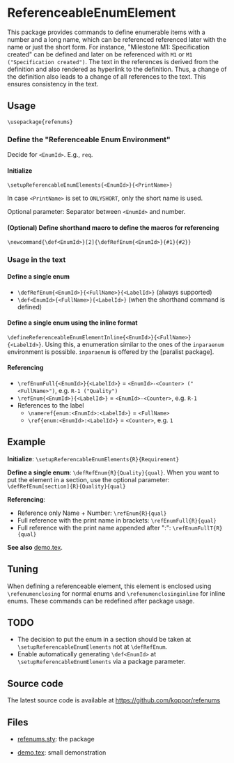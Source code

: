 # ReferenceableEnumElement

This package provides commands to define enumerable items with a number and a long name, which can be referenced referenced later with the name or just the short form.
For instance, "Milestone M1: Specification created" can be defined and later on be referenced with `M1` or `M1 ("Specification created")`.
The text in the references is derived from the definition and also rendered as hyperlink to the definition.
Thus, a change of the definition also leads to a change of all references to the text.
This ensures consistency in the text.

## Usage

```
\usepackage{refenums}
```

### Define the "Referenceable Enum Environment"

Decide for `<EnumId>`.
E.g., `req`.

#### Initialize
`\setupReferencableEnumElements{<EnumId>}{<PrintName>}`

In case `<PrintName>` is set to `ONLYSHORT`, only the short name is used.

Optional parameter: Separator between `<EnumId>` and number.

#### (Optional) Define shorthand macro to define the macros for referencing

`\newcommand{\def<EnumId>}[2]{\defRefEnum{<EnumId>}{#1}{#2}}`


### Usage in the text

#### Define a single enum
* `\defRefEnum{<EnumId>}{<FullName>}{<LabelId>}` (always supported)
* `\def<EnumId>{<FullName>}{<LabelId>}` (when the shorthand command is defined)

#### Define a single enum using the inline format
`\defineReferenceableEnumElementInline{<EnumId>}{<FullName>}{<LabelId>}`.
Using this, a enumeration similar to the ones of the `inparaenum` environment is possible.
`inparaenum` is offered by the [paralist package].

#### Referencing
 
* `\refEnumFull{<EnumId>}{<LabelId>}` = `<EnumId>-<Counter> ("<FullName>")`, e.g. `R-1 ("Quality")`
* `\refEnum{<EnumId>}{<LabelId>}` = `<EnumId>-<Counter>`, e.g. `R-1`
* References to the label
  * `\nameref{enum:<EnumId>:<LabelId>}` = `<FullName>`
  * `\ref{enum:<EnumId>:<LabelId>}` = `<Counter>`, e.g. `1`

 
## Example

**Initialize**: `\setupReferencableEnumElements{R}{Requirement}`

**Define a single enum**: `\defRefEnum{R}{Quality}{qual}`.
When you want to put the element in a section, use the optional parameter:
`\defRefEnum[section]{R}{Quality}{qual}`

**Referencing**:

* Reference only Name + Number: `\refEnum{R}{qual}`
* Full reference with the print name in brackets: `\refEnumFull{R}{qual}`
* Full reference with the print name appended after ":": `\refEnumFullT{R}{qual}`

**See also** [demo.tex](demo.tex).


## Tuning

When defining a referenceable element, this element is enclosed using `\refenumenclosing` for normal enums and `\refenumenclosinginline` for inline enums.
These commands can be redefined after package usage.

## TODO

* The decision to put the enum in a section should be taken at `\setupReferencableEnumElements` not at `\defRefEnum`.
* Enable automatically generating `\def<EnumId>` at `\setupReferencableEnumElements` via a package parameter.


## Source code

The latest source code is available at https://github.com/koppor/refenums

## Files

* [refenums.sty](refenums.sty): the package
* [demo.tex](demo.tex): small demonstration

  [paralist]: http://mirror.ctan.org/tex-archive/macros/latex/contrib/paralist/
